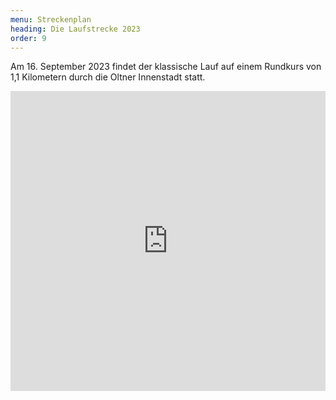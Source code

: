 ```yaml
---
menu: Streckenplan
heading: Die Laufstrecke 2023
order: 9
---
```

Am 16. September 2023 findet der klassische Lauf auf einem Rundkurs von 1,1
Kilometern durch die Oltner Innenstadt statt.

<iframe style="border:0" frameborder="0" scrolling="no"
  loading="lazy" src="https://www.google.com/maps/d/u/0/embed?mid=1mqKpH6tFvhF4Zi0MsXq9Bp0V-ZtYiM12"
width="100%" height="480"></iframe>

